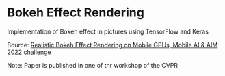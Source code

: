# Bokeh Effect Rendering

Implementation of Bokeh effect in pictures using TensorFlow and Keras

Source: [Realistic Bokeh Effect Rendering on Mobile
GPUs, Mobile AI & AIM 2022 challenge](https://polybox.ethz.ch/index.php/s/jt8sTpOcP8SmgBd)

Note: Paper is published in one of thr workshop of the CVPR